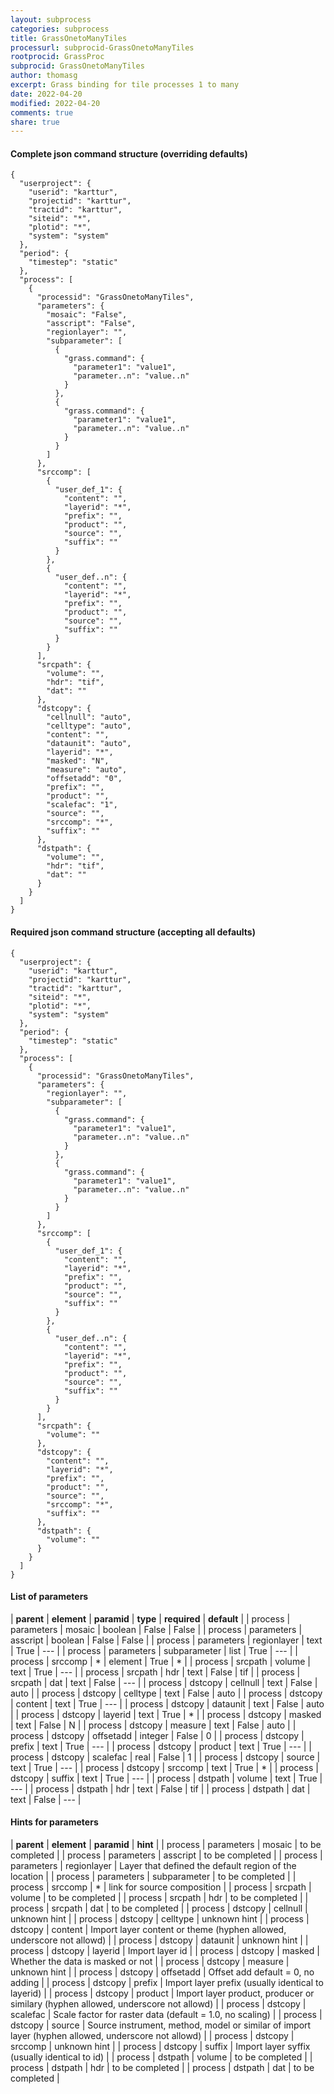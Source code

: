 ```yaml
---
layout: subprocess
categories: subprocess
title: GrassOnetoManyTiles
processurl: subprocid-GrassOnetoManyTiles
rootprocid: GrassProc
subprocid: GrassOnetoManyTiles
author: thomasg
excerpt: Grass binding for tile processes 1 to many
date: 2022-04-20
modified: 2022-04-20
comments: true
share: true
---
```


#### Complete json command structure (overriding defaults)
```
{
  "userproject": {
    "userid": "karttur",
    "projectid": "karttur",
    "tractid": "karttur",
    "siteid": "*",
    "plotid": "*",
    "system": "system"
  },
  "period": {
    "timestep": "static"
  },
  "process": [
    {
      "processid": "GrassOnetoManyTiles",
      "parameters": {
        "mosaic": "False",
        "asscript": "False",
        "regionlayer": "",
        "subparameter": [
          {
            "grass.command": {
              "parameter1": "value1",
              "parameter..n": "value..n"
            }
          },
          {
            "grass.command": {
              "parameter1": "value1",
              "parameter..n": "value..n"
            }
          }
        ]
      },
      "srccomp": [
        {
          "user_def_1": {
            "content": "",
            "layerid": "*",
            "prefix": "",
            "product": "",
            "source": "",
            "suffix": ""
          }
        },
        {
          "user_def..n": {
            "content": "",
            "layerid": "*",
            "prefix": "",
            "product": "",
            "source": "",
            "suffix": ""
          }
        }
      ],
      "srcpath": {
        "volume": "",
        "hdr": "tif",
        "dat": ""
      },
      "dstcopy": {
        "cellnull": "auto",
        "celltype": "auto",
        "content": "",
        "dataunit": "auto",
        "layerid": "*",
        "masked": "N",
        "measure": "auto",
        "offsetadd": "0",
        "prefix": "",
        "product": "",
        "scalefac": "1",
        "source": "",
        "srccomp": "*",
        "suffix": ""
      },
      "dstpath": {
        "volume": "",
        "hdr": "tif",
        "dat": ""
      }
    }
  ]
}
```
#### Required json command structure (accepting all defaults)
```
{
  "userproject": {
    "userid": "karttur",
    "projectid": "karttur",
    "tractid": "karttur",
    "siteid": "*",
    "plotid": "*",
    "system": "system"
  },
  "period": {
    "timestep": "static"
  },
  "process": [
    {
      "processid": "GrassOnetoManyTiles",
      "parameters": {
        "regionlayer": "",
        "subparameter": [
          {
            "grass.command": {
              "parameter1": "value1",
              "parameter..n": "value..n"
            }
          },
          {
            "grass.command": {
              "parameter1": "value1",
              "parameter..n": "value..n"
            }
          }
        ]
      },
      "srccomp": [
        {
          "user_def_1": {
            "content": "",
            "layerid": "*",
            "prefix": "",
            "product": "",
            "source": "",
            "suffix": ""
          }
        },
        {
          "user_def..n": {
            "content": "",
            "layerid": "*",
            "prefix": "",
            "product": "",
            "source": "",
            "suffix": ""
          }
        }
      ],
      "srcpath": {
        "volume": ""
      },
      "dstcopy": {
        "content": "",
        "layerid": "*",
        "prefix": "",
        "product": "",
        "source": "",
        "srccomp": "*",
        "suffix": ""
      },
      "dstpath": {
        "volume": ""
      }
    }
  ]
}
```
#### List of parameters

| **parent** | **element** | **paramid** | **type** | **required** | **default** |
| process | parameters | mosaic | boolean | False | False |
| process | parameters | asscript | boolean | False | False |
| process | parameters | regionlayer | text | True | --- |
| process | parameters | subparameter | list | True | --- |
| process | srccomp | * | element | True | * |
| process | srcpath | volume | text | True | --- |
| process | srcpath | hdr | text | False | tif |
| process | srcpath | dat | text | False | --- |
| process | dstcopy | cellnull | text | False | auto |
| process | dstcopy | celltype | text | False | auto |
| process | dstcopy | content | text | True | --- |
| process | dstcopy | dataunit | text | False | auto |
| process | dstcopy | layerid | text | True | * |
| process | dstcopy | masked | text | False | N |
| process | dstcopy | measure | text | False | auto |
| process | dstcopy | offsetadd | integer | False | 0 |
| process | dstcopy | prefix | text | True | --- |
| process | dstcopy | product | text | True | --- |
| process | dstcopy | scalefac | real | False | 1 |
| process | dstcopy | source | text | True | --- |
| process | dstcopy | srccomp | text | True | * |
| process | dstcopy | suffix | text | True | --- |
| process | dstpath | volume | text | True | --- |
| process | dstpath | hdr | text | False | tif |
| process | dstpath | dat | text | False | --- |

#### Hints for parameters

| **parent** | **element** | **paramid** | **hint** |
| process | parameters | mosaic | to be completed |
| process | parameters | asscript | to be completed |
| process | parameters | regionlayer | Layer that defined the default region of the location |
| process | parameters | subparameter | to be completed |
| process | srccomp | * | link for source composition |
| process | srcpath | volume | to be completed |
| process | srcpath | hdr | to be completed |
| process | srcpath | dat | to be completed |
| process | dstcopy | cellnull | unknown hint |
| process | dstcopy | celltype | unknown hint |
| process | dstcopy | content | Import layer content or theme (hyphen allowed, underscore not allowd) |
| process | dstcopy | dataunit | unknown hint |
| process | dstcopy | layerid | Import layer id |
| process | dstcopy | masked | Whether the data is masked or not |
| process | dstcopy | measure | unknown hint |
| process | dstcopy | offsetadd | Offset add default = 0, no adding |
| process | dstcopy | prefix | Import layer prefix (usually identical to layerid) |
| process | dstcopy | product | Import layer product, producer or similary (hyphen allowed, underscore not allowd) |
| process | dstcopy | scalefac | Scale factor for raster data (default = 1.0, no scaling) |
| process | dstcopy | source | Source instrument, method, model or similar of import layer (hyphen allowed, underscore not allowd) |
| process | dstcopy | srccomp | unknown hint |
| process | dstcopy | suffix | Import layer syffix (usually identical to id) |
| process | dstpath | volume | to be completed |
| process | dstpath | hdr | to be completed |
| process | dstpath | dat | to be completed |
